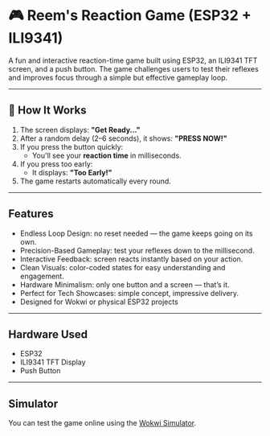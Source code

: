 # 🎮 Reem's Reaction Game (ESP32 + ILI9341)

A fun and interactive reaction-time game built using ESP32, an ILI9341 TFT screen, and a push button. The game challenges users to test their reflexes and improves focus through a simple but effective gameplay loop.

---

## 📌 How It Works

1. The screen displays: **"Get Ready..."**
2. After a random delay (2–6 seconds), it shows: **"PRESS NOW!"**
3. If you press the button quickly:
   - You'll see your **reaction time** in milliseconds.
4. If you press too early:
   - It displays: **"Too Early!"**
5. The game restarts automatically every round.

---

##  Features
- Endless Loop Design: no reset needed — the game keeps going on its own.
- Precision-Based Gameplay: test your reflexes down to the millisecond.
- Interactive Feedback: screen reacts instantly based on your action.
- Clean Visuals: color-coded states for easy understanding and engagement.
- Hardware Minimalism: only one button and a screen — that’s it.
- Perfect for Tech Showcases: simple concept, impressive delivery.
- Designed for Wokwi or physical ESP32 projects

---

##  Hardware Used

- ESP32 
- ILI9341 TFT Display
- Push Button

---

## Simulator

You can test the game online using the [Wokwi Simulator](https://wokwi.com/).


